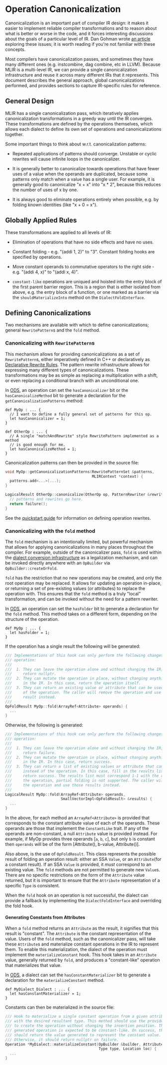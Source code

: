 # Operation Canonicalization

Canonicalization is an important part of compiler IR design: it makes it easier
to implement reliable compiler transformations and to reason about what is
better or worse in the code, and it forces interesting discussions about the
goals of a particular level of IR. Dan Gohman wrote
[an article](https://sunfishcode.github.io/blog/2018/10/22/Canonicalization.html)
exploring these issues; it is worth reading if you're not familiar with these
concepts.

Most compilers have canonicalization passes, and sometimes they have many
different ones (e.g. instcombine, dag combine, etc in LLVM). Because MLIR is a
multi-level IR, we can provide a single canonicalization infrastructure and
reuse it across many different IRs that it represents. This document describes
the general approach, global canonicalizations performed, and provides sections
to capture IR-specific rules for reference.

## General Design

MLIR has a single canonicalization pass, which iteratively applies
canonicalization transformations in a greedy way until the IR converges. These
transformations are defined by the operations themselves, which allows each
dialect to define its own set of operations and canonicalizations together.

Some important things to think about w.r.t. canonicalization patterns:

*   Repeated applications of patterns should converge. Unstable or cyclic
    rewrites will cause infinite loops in the canonicalizer.

*   It is generally better to canonicalize towards operations that have fewer
    uses of a value when the operands are duplicated, because some patterns only
    match when a value has a single user. For example, it is generally good to
    canonicalize "x + x" into "x * 2", because this reduces the number of uses
    of x by one.

*   It is always good to eliminate operations entirely when possible, e.g. by
    folding known identities (like "x + 0 = x").

## Globally Applied Rules

These transformations are applied to all levels of IR:

*   Elimination of operations that have no side effects and have no uses.

*   Constant folding - e.g. "(addi 1, 2)" to "3". Constant folding hooks are
    specified by operations.

*   Move constant operands to commutative operators to the right side - e.g.
    "(addi 4, x)" to "(addi x, 4)".

*   `constant-like` operations are uniqued and hoisted into the entry block of
    the first parent barrier region. This is a region that is either isolated
    from above, e.g. the entry block of a function, or one marked as a barrier
    via the `shouldMaterializeInto` method on the `DialectFoldInterface`.

## Defining Canonicalizations

Two mechanisms are available with which to define canonicalizations;
general `RewritePattern`s and the `fold` method.

### Canonicalizing with `RewritePattern`s

This mechanism allows for providing canonicalizations as a set of
`RewritePattern`s, either imperatively defined in C++ or declaratively as
[Declarative Rewrite Rules](DeclarativeRewrites.md). The pattern rewrite
infrastructure allows for expressing many different types of canonicalizations.
These transformations may be as simple as replacing a multiplication with a
shift, or even replacing a conditional branch with an unconditional one.

In [ODS](OpDefinitions.md), an operation can set the `hasCanonicalizer` bit or
the `hasCanonicalizeMethod` bit to generate a declaration for the
`getCanonicalizationPatterns` method:

```tablegen
def MyOp : ... {
  // I want to define a fully general set of patterns for this op.
  let hasCanonicalizer = 1;
}

def OtherOp : ... {
  // A single "matchAndRewrite" style RewritePattern implemented as a method
  // is good enough for me.
  let hasCanonicalizeMethod = 1;
}
```

Canonicalization patterns can then be provided in the source file:

```c++
void MyOp::getCanonicalizationPatterns(RewritePatternSet &patterns,
                                       MLIRContext *context) {
  patterns.add<...>(...);
}

LogicalResult OtherOp::canonicalize(OtherOp op, PatternRewriter &rewriter) {
  // patterns and rewrites go here.
  return failure();
}
```

See the [quickstart guide](Tutorials/QuickstartRewrites.md) for information on
defining operation rewrites.

### Canonicalizing with the `fold` method

The `fold` mechanism is an intentionally limited, but powerful mechanism that
allows for applying canonicalizations in many places throughout the compiler.
For example, outside of the canonicalizer pass, `fold` is used within the
[dialect conversion infrastructure](#DialectConversion.md) as a legalization
mechanism, and can be invoked directly anywhere with an `OpBuilder` via
`OpBuilder::createOrFold`.

`fold` has the restriction that no new operations may be created, and only the
root operation may be replaced. It allows for updating an operation in-place, or
returning a set of pre-existing values (or attributes) to replace the operation
with. This ensures that the `fold` method is a truly "local" transformation, and
can be invoked without the need for a pattern rewriter.

In [ODS](OpDefinitions.md), an operation can set the `hasFolder` bit to generate
a declaration for the `fold` method. This method takes on a different form,
depending on the structure of the operation.

```tablegen
def MyOp : ... {
  let hasFolder = 1;
}
```

If the operation has a single result the following will be generated:

```c++
/// Implementations of this hook can only perform the following changes to the
/// operation:
///
///  1. They can leave the operation alone and without changing the IR, and
///     return nullptr.
///  2. They can mutate the operation in place, without changing anything else
///     in the IR. In this case, return the operation itself.
///  3. They can return an existing value or attribute that can be used instead
///     of the operation. The caller will remove the operation and use that
///     result instead.
///
OpFoldResult MyOp::fold(ArrayRef<Attribute> operands) {
  ...
}
```

Otherwise, the following is generated:

```c++
/// Implementations of this hook can only perform the following changes to the
/// operation:
///
///  1. They can leave the operation alone and without changing the IR, and
///     return failure.
///  2. They can mutate the operation in place, without changing anything else
///     in the IR. In this case, return success.
///  3. They can return a list of existing values or attribute that can be used
///     instead of the operation. In this case, fill in the results list and
///     return success. The results list must correspond 1-1 with the results of
///     the operation, partial folding is not supported. The caller will remove
///     the operation and use those results instead.
///
LogicalResult MyOp::fold(ArrayRef<Attribute> operands,
                         SmallVectorImpl<OpFoldResult> &results) {
  ...
}
```

In the above, for each method an `ArrayRef<Attribute>` is provided that
corresponds to the constant attribute value of each of the operands. These
operands are those that implement the `ConstantLike` trait. If any of the
operands are non-constant, a null `Attribute` value is provided instead. For
example, if MyOp provides three operands [`a`, `b`, `c`], but only `b` is
constant then `operands` will be of the form [Attribute(), b-value,
Attribute()].

Also above, is the use of `OpFoldResult`. This class represents the possible
result of folding an operation result: either an SSA `Value`, or an
`Attribute`(for a constant result). If an SSA `Value` is provided, it *must*
correspond to an existing value. The `fold` methods are not permitted to
generate new `Value`s. There are no specific restrictions on the form of the
`Attribute` value returned, but it is important to ensure that the `Attribute`
representation of a specific `Type` is consistent.

When the `fold` hook on an operation is not successful, the dialect can
provide a fallback by implementing the `DialectFoldInterface` and overriding
the fold hook.

#### Generating Constants from Attributes

When a `fold` method returns an `Attribute` as the result, it signifies that
this result is "constant". The `Attribute` is the constant representation of the
value. Users of the `fold` method, such as the canonicalizer pass, will take
these `Attribute`s and materialize constant operations in the IR to represent
them. To enable this materialization, the dialect of the operation must
implement the `materializeConstant` hook. This hook takes in an `Attribute`
value, generally returned by `fold`, and produces a "constant-like" operation
that materializes that value.

In [ODS](OpDefinitions.md), a dialect can set the `hasConstantMaterializer` bit
to generate a declaration for the `materializeConstant` method.

```tablegen
def MyDialect_Dialect : ... {
  let hasConstantMaterializer = 1;
}
```

Constants can then be materialized in the source file:

```c++
/// Hook to materialize a single constant operation from a given attribute value
/// with the desired resultant type. This method should use the provided builder
/// to create the operation without changing the insertion position. The
/// generated operation is expected to be constant-like. On success, this hook
/// should return the value generated to represent the constant value.
/// Otherwise, it should return nullptr on failure.
Operation *MyDialect::materializeConstant(OpBuilder &builder, Attribute value,
                                          Type type, Location loc) {
  ...
}
```
